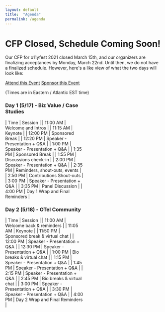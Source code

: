 ```yaml
---
layout: default
title:  "Agenda"
permalink: /agenda
---
```


# CFP Closed, Schedule Coming Soon!

Our CFP for o11yfest 2021 closed March 15th, and our organizers are finalizing
 acceptances by Monday, March 22nd. Until then, we do not have a finalized schedule.
 However, here's a like view of what the two days will look like:

 <div class="flexbox">
   <a class="flexbox-button" href="{{ site.registration_link }}">Attend this Event</a>
   <a class="flexbox-button" href="/sponsor">Sponsor this Event</a>
 </div>

(Times are in Eastern / Atlantic EST time)

<div class="flexbox" style="">

  <div markdown="1" style="width:50%">

### Day 1 (5/17) - Biz Value / Case Studies

|   Time   |   Session                         |
| 11:00 AM | Welcome and Intros                |
| 11:15 AM | Keynote                           |
| 12:00 PM | Sponsored Break                   |
| 12:20 PM | Speaker - Presentation + Q&A      |
| 1:00 PM  | Speaker - Presentation + Q&A      |
| 1:35 PM  | Sponsored Break                   |
| 1:55 PM	 | Discussions check-in              |
| 2:00 PM  | Speaker - Presentation + Q&A      |
| 2:35 PM  | Reminders, shout-outs, events     |
| 2:50 PM  | Contributions Shout-outs          |
| 3:00 PM  | Speaker - Presentation + Q&A      |
| 3:35 PM  | Panel Discussion                  |
| 4:00 PM  | Day 1 Wrap and Final Reminders    |

  </div>

  <div markdown="1" style="width:50%">

### Day 2 (5/18) - OTel Community

|   Time   |   Session                         |
| 11:00 AM | Welcome back & reminders          |
| 11:05 AM | Keynote                           |
| 11:50 PM | Sponsored break & virtual chat    |
| 12:00 PM | Speaker - Presentation + Q&A      |
| 12:30 PM | Speaker - Presentation + Q&A      |
| 1:00 PM  | Bio breaks & virtual chat         |
| 1:15 PM	 | Speaker - Presentation + Q&A      |
| 1:45 PM	 | Speaker - Presentation + Q&A      |
| 2:15 PM	 | Speaker - Presentation + Q&A      |
| 2:45 PM  | Bio breaks & virtual chat         |
| 3:00 PM  | Speaker - Presentation + Q&A      |
| 3:30 PM  | Speaker - Presentation + Q&A      |
| 4:00 PM  | Day 2 Wrap and Final Reminders    |

  </div>

</div>
